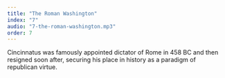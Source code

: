 ```yaml
---
title: "The Roman Washington"
index: "7"
audio: "7-the-roman-washington.mp3"
order: 7
---
```


Cincinnatus was famously appointed dictator of Rome in 458 BC and then resigned soon after, securing his place in history as a paradigm of republican virtue.
